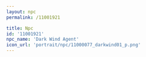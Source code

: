 ```yaml
---
layout: npc
permalink: /11001921

title: Npc
id: '11001921'
npc_name: 'Dark Wind Agent'
icon_url: 'portrait/npc/11000077_darkwind01_p.png'
---
```

